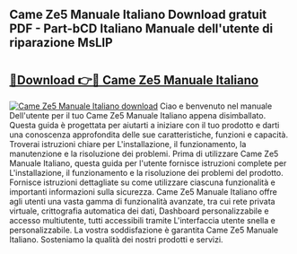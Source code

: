 ## Came Ze5 Manuale Italiano Download gratuit PDF - Part-bCD Italiano Manuale dell'utente di riparazione MsLlP

# <h2><a href="http://dffqxl2.blite.top/?on=Came+Ze5+Manuale+Italiano">🔗Download 👉🔴 Came Ze5 Manuale Italiano</a></h2>

[![Came Ze5 Manuale Italiano download](https://i.imgur.com/lujVjoI.png)](http://dffqxl2.blite.top/?on=Came+Ze5+Manuale+Italiano)
Ciao e benvenuto nel manuale Dell'utente per il tuo Came Ze5 Manuale Italiano appena disimballato. Questa guida è progettata per aiutarti a iniziare con il tuo prodotto e darti una conoscenza approfondita delle sue caratteristiche, funzioni e capacità. Troverai istruzioni chiare per L'installazione, il funzionamento, la manutenzione e la risoluzione dei problemi. Prima di utilizzare Came Ze5 Manuale Italiano, questa guida per l'utente fornisce istruzioni complete per L'installazione, il funzionamento e la risoluzione dei problemi del prodotto. Fornisce istruzioni dettagliate su come utilizzare ciascuna funzionalità e importanti informazioni sulla sicurezza. Came Ze5 Manuale Italiano offre agli utenti una vasta gamma di funzionalità avanzate, tra cui rete privata virtuale, crittografia automatica dei dati, Dashboard personalizzabile e accesso multiutente, tutti accessibili tramite L'interfaccia utente snella e personalizzabile. La vostra soddisfazione è garantita Came Ze5 Manuale Italiano. Sosteniamo la qualità dei nostri prodotti e servizi.
